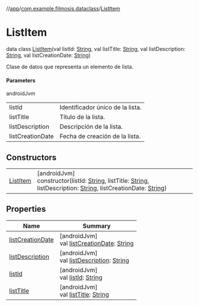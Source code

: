 //[app](../../../index.md)/[com.example.filmosis.dataclass](../index.md)/[ListItem](index.md)

# ListItem

data class [ListItem](index.md)(val listId: [String](https://kotlinlang.org/api/latest/jvm/stdlib/kotlin/-string/index.html), val listTitle: [String](https://kotlinlang.org/api/latest/jvm/stdlib/kotlin/-string/index.html), val listDescription: [String](https://kotlinlang.org/api/latest/jvm/stdlib/kotlin/-string/index.html), val listCreationDate: [String](https://kotlinlang.org/api/latest/jvm/stdlib/kotlin/-string/index.html))

Clase de datos que representa un elemento de lista.

#### Parameters

androidJvm

| | |
|---|---|
| listId | Identificador único de la lista. |
| listTitle | Título de la lista. |
| listDescription | Descripción de la lista. |
| listCreationDate | Fecha de creación de la lista. |

## Constructors

| | |
|---|---|
| [ListItem](-list-item.md) | [androidJvm]<br>constructor(listId: [String](https://kotlinlang.org/api/latest/jvm/stdlib/kotlin/-string/index.html), listTitle: [String](https://kotlinlang.org/api/latest/jvm/stdlib/kotlin/-string/index.html), listDescription: [String](https://kotlinlang.org/api/latest/jvm/stdlib/kotlin/-string/index.html), listCreationDate: [String](https://kotlinlang.org/api/latest/jvm/stdlib/kotlin/-string/index.html)) |

## Properties

| Name | Summary |
|---|---|
| [listCreationDate](list-creation-date.md) | [androidJvm]<br>val [listCreationDate](list-creation-date.md): [String](https://kotlinlang.org/api/latest/jvm/stdlib/kotlin/-string/index.html) |
| [listDescription](list-description.md) | [androidJvm]<br>val [listDescription](list-description.md): [String](https://kotlinlang.org/api/latest/jvm/stdlib/kotlin/-string/index.html) |
| [listId](list-id.md) | [androidJvm]<br>val [listId](list-id.md): [String](https://kotlinlang.org/api/latest/jvm/stdlib/kotlin/-string/index.html) |
| [listTitle](list-title.md) | [androidJvm]<br>val [listTitle](list-title.md): [String](https://kotlinlang.org/api/latest/jvm/stdlib/kotlin/-string/index.html) |
